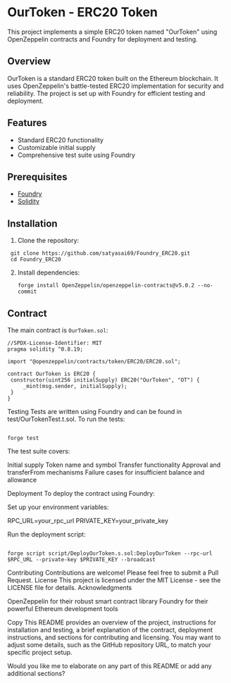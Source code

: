 # OurToken - ERC20 Token

This project implements a simple ERC20 token named "OurToken" using OpenZeppelin contracts and Foundry for deployment and testing.

## Overview

OurToken is a standard ERC20 token built on the Ethereum blockchain. It uses OpenZeppelin's battle-tested ERC20 implementation for security and reliability. The project is set up with Foundry for efficient testing and deployment.

## Features

- Standard ERC20 functionality
- Customizable initial supply
- Comprehensive test suite using Foundry

## Prerequisites

- [Foundry](https://book.getfoundry.sh/getting-started/installation.html)
- [Solidity](https://docs.soliditylang.org/en/v0.8.19/)

## Installation

1. Clone the repository:

```
 git clone https://github.com/satyasai69/Foundry_ERC20.git
 cd Foundry_ERC20

```

2. Install dependencies:

   ```
   forge install OpenZeppelin/openzeppelin-contracts@v5.0.2 --no-commit

   ```

## Contract

The main contract is `OurToken.sol`:

```solidity
//SPDX-License-Identifier: MIT
pragma solidity ^0.8.19;

import "@openzeppelin/contracts/token/ERC20/ERC20.sol";

contract OurToken is ERC20 {
 constructor(uint256 initialSupply) ERC20("OurToken", "OT") {
     _mint(msg.sender, initialSupply);
 }
}

```

Testing
Tests are written using Foundry and can be found in test/OurTokenTest.t.sol. To run the tests:

```

forge test

```

The test suite covers:

Initial supply
Token name and symbol
Transfer functionality
Approval and transferFrom mechanisms
Failure cases for insufficient balance and allowance

Deployment
To deploy the contract using Foundry:

Set up your environment variables:

RPC_URL=your_rpc_url
PRIVATE_KEY=your_private_key

Run the deployment script:

```

forge script script/DeployOurToken.s.sol:DeployOurToken --rpc-url $RPC_URL --private-key $PRIVATE_KEY --broadcast

```

Contributing
Contributions are welcome! Please feel free to submit a Pull Request.
License
This project is licensed under the MIT License - see the LICENSE file for details.
Acknowledgments

OpenZeppelin for their robust smart contract library
Foundry for their powerful Ethereum development tools

Copy
This README provides an overview of the project, instructions for installation and testing, a brief explanation of the contract, deployment instructions, and sections for contributing and licensing. You may want to adjust some details, such as the GitHub repository URL, to match your specific project setup.

Would you like me to elaborate on any part of this README or add any additional sections?
